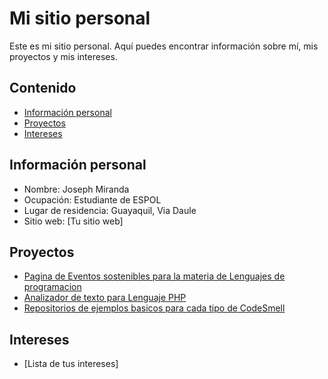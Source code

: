 # Mi sitio personal
Este es mi sitio personal. Aquí puedes encontrar información sobre mí, mis
proyectos y mis intereses.
## Contenido
* [Información personal](#información-personal)
* [Proyectos](#proyectos)
* [Intereses](#intereses)
## Información personal
* Nombre: Joseph Miranda
* Ocupación: Estudiante de ESPOL
* Lugar de residencia: Guayaquil, Via Daule
* Sitio web: [Tu sitio web]
## Proyectos
* [Pagina de Eventos sostenibles para la materia de Lenguajes de programacion](https://github.com/JohnUllaguari/Grupo1__PHP)
* [Analizador de texto para Lenguaje PHP](https://github.com/JohnUllaguari/Grupo1__PHP)
* [Repositorios de ejemplos basicos para cada tipo de CodeSmell](https://github.com/JosephMiranda87/MalOlores)
## Intereses
* [Lista de tus intereses]
